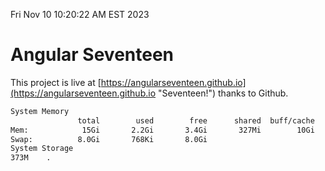 Fri Nov 10 10:20:22 AM EST 2023

# Angular Seventeen


This project is live at [https://angularseventeen.github.io](https://angularseventeen.github.io "Seventeen!") thanks to Github.

```bash
System Memory
               total        used        free      shared  buff/cache   available
Mem:            15Gi       2.2Gi       3.4Gi       327Mi        10Gi        13Gi
Swap:          8.0Gi       768Ki       8.0Gi
System Storage
373M	.
